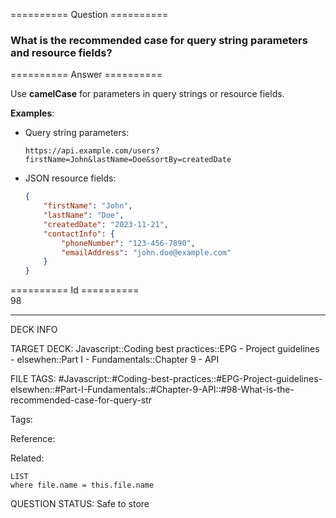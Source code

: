 ========== Question ==========  

### What is the recommended case for query string parameters and resource fields?  

========== Answer ==========  

Use **camelCase** for parameters in query strings or resource fields.

**Examples**:

-   Query string parameters:

    ```
    https://api.example.com/users?firstName=John&lastName=Doe&sortBy=createdDate
    ```

-   JSON resource fields:

    ```json
    {
        "firstName": "John",
        "lastName": "Doe",
        "createdDate": "2023-11-21",
        "contactInfo": {
            "phoneNumber": "123-456-7890",
            "emailAddress": "john.doe@example.com"
        }
    }
    ```

========== Id ==========  
98

---

DECK INFO

TARGET DECK: Javascript::Coding best practices::EPG - Project guidelines - elsewhen::Part I - Fundamentals::Chapter 9 - API

FILE TAGS: #Javascript::#Coding-best-practices::#EPG-Project-guidelines-elsewhen::#Part-I-Fundamentals::#Chapter-9-API::#98-What-is-the-recommended-case-for-query-str

Tags:

Reference:

Related:

```dataview
LIST
where file.name = this.file.name
```

QUESTION STATUS: Safe to store
